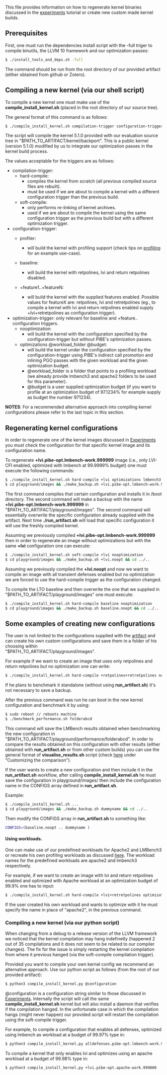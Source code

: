 This file provides information on how to regenerate kernel binaries
discussed in the [experiments](Experiments.md) tutorial or create new 
custom made kernel builds.

## Prerequisites

First, one must run the dependencies install script with the -full
triger to compile binutils, the LLVM 10 framework and our optimization
passes:
```sh
$ ./install_tools_and_deps.sh -full
```
The command should be run from the root directory of our provided artifact 
(either obtained from github or Zotero).

## Compiling a new kernel (via our shell script)

To compile a new kernel one must make use of the **compile_install_kernel.sh**
(placed in the root directory of our source tree).

The general format of this command is as follows:

```sh
$ ./compile_install_kernel.sh compilation-trigger configuration-trigger optimization-trigger
```
The script will compile the kernel 5.1.0 provided with our evaluation source tree in 
"$PATH_TO_ARTIFACT/kernel/backport". This is a public kernel (version 5.1.0) modified
by us to integrate our optimization passes in the kernel build process.

The values acceptable for the triggers are as follows:
 - compilation-trigger:
   - hard-compile:
        - compiles the kernel from scratch (all previous compiled source files are rebuilt).
        - must be used if we are about to compile a kernel with a different configuration trigger
          than the previous build.
   - soft-compile:
        - only performs re-linking of kernel archives.
        - used if we are about to compile the kernel using the same configuration trigger as the
          previous build but with a different optimization trigger.
 - configuration-trigger:
   - profiler:
        - will build the kernel with profiling support (check tips on [profiling](Profiling.md) for an example use-case).
   - baseline:
        - will build the kernel with retpolines, lvi and return retpolines disabled.

   - +feature1..+featureN:
        - will build the kernel with the supplied features enabled. Possible values for featureX
           are: retpolines, lvi and retretpolines (eg., to compile a kernel with lvi and return
           retpolines enabled supply +lvi+retretpolines as configuration trigger).
 - optimization-trigger: only relevant for baseline and +feature.. configuration triggers.
   - nooptimization:
        - will build the kernel with the configuration specified by the configuration-trigger
           but without PIBE's optimization passes.
   - optimizations @workload_folder @budget:
        - will build the kernel under the configuration specified by the configuration-trigger
           using PIBE's indirect call promotion and inlining PGO passes with the given workload
           and the given optimization budget.
        - @workload_folder is a folder that points to a profiling workload (we already provide
           lmbench3 and apache2 folders to be used for this parameter).
        - @budget is a user supplied optimization budget (if you want to profile at an optimization
           budget of 97.1234% for example supply as budget the number 971234). 

**NOTES**: For a recommended alternative approach into compiling kernel configurations please refer to the
last topic in this section.
## Regenerating kernel configurations

In order to regenerate one of the kernel images discussed in [Experiments](Experiments.md) you must 
check the configuration for that specific kernel image and its configuration name.

To regenerate **+lvi.pibe-opt.lmbench-work.999999** image (i.e., only LVI-CFI enabled, optimized
with lmbench at 99.9999% budget) one must execute the following commands:
```sh
$ ./compile_install_kernel.sh hard-compile +lvi optimizations lmbench3 999999 
$ cd playground/images && ./make_backup.sh +lvi.pibe-opt.lmbench-work.999999 && cd ../..
```
The first command compiles that certain configuration and installs it in /boot directory.
The second command will make a backup with the name **+lvi.pibe-opt.lmbench-work.999999** in
"$PATH_TO_ARTIFACT/playground/images". The second command will essentially overwrite 
the specific configuration already supplied with the artifact. Next time **./run_artifact.sh**
will load that specific configuration it will use the freshly compiled kernel.

Assuming we previously compiled **+lvi.pibe-opt.lmbench-work.999999** then in order to
regenerate an image without optimizations but with the same **+lvi** configuration one
can execute:
```sh
$ ./compile_install_kernel.sh soft-compile +lvi nooptimization
$ cd playground/images && ./make_backup.sh +lvi.noopt && cd ../..
```
Assuming we previously compiled the **+lvi.noopt** and now we want to compile an image with
all transient defenses enabled but no optimization we are forced to use the hard-compile trigger
as the configuration changed.

To compile the LTO baseline and then overwrite the one that we supplied in "$PATH_TO_ARTIFACT/playground/images"
one must execute:
```sh
$ ./compile_install_kernel.sh hard-compile baseline nooptimization
$ cd playground/images && ./make_backup.sh baseline.noopt && cd ../..
```

## Some examples of creating new configurations

The user is not limited to the configurations supplied with the [artifact](Experiments.md) and can create his
own custom configurations and save them in a folder of his choosing within  
"$PATH_TO_ARTIFACT/playground/images".

For example if we want to create an image that uses only retpolines and return retpolines but no
optimization one can write:
```sh
$ ./compile_install_kernel.sh hard-compile +retpolines+retretpolines nooptimization
```
If he plans to benchmark it standalone (without using **run_artifact.sh**) it's not
necessary to save a backup.

After the previous command was run he can boot in the new kernel configuration and benchmark it
by using:
```sh
$ sudo reboot // reboots machine
$ ./benchmark_performance.sh folderabcd
```
This command will save the LMBench results obtained when benchmarking the new configuration in 
"$PATH_TO_ARTIFACT/playground/performance/folderabcd". In order to compare the results obtained
on this configuration with other results (either obtained with **run_artifact.sh** or from
other custom builds) you can use the general format of **visualise_results.sh** script (check
[here](Results.md) under "Customizing the comparison").

If the user wants to create a new configuration and then include it in the **run_artifact.sh**
workflow, after calling **compile_install_kernel.sh** he must save the configuration in 
playground/images/ then include the configuration name in the CONFIGS array defined in
**run_artifact.sh**.

Example:
```sh
$ ./compile_install_kernel.sh ...
$ cd playground/images && ./make_backup.sh dummyname && cd ../..
```
Then modify the CONFIGS array in **run_artifact.sh** to something like:
```sh
CONFIGS=(baseline.noopt .. dummyname )
```

#### Using workloads.

One can make use of our predefined workloads for Apache2 and LMBench3 or recreate his own
profiling workloads as discussed [here](Profiling.md). The workload names for the predefined
workloads are apache2 and lmbench3 respectively.

For example, if we want to create an image with lvi and return retpolines enabled and optimized with
Apache workload at an optimization budget of 99.9% one has to input:
```sh
$ ./compile_install_kernel.sh hard-compile +lvi+retretpolines optimizations apache2 999000
```
If the user created his own workload and wants to optimize with it he must specify the
name in place of "apache2", in the previous command.

### Compiling a new kernel (via our python script)
When changing from a debug to a release version of the LLVM framework we noticed that the kernel compilation
may hang indefinetly (happened 2 out of 35 compilations and it does not seem to be related to our compiler
changes). The fix for the issue is simply restarting the kernel compilation from where it previous hanged
(via the soft-compile compilation trigger). 

Provided you want to compile your own kernel config we recommend an alternative approach. Use our python
script as follows (from the root of our provided artifact):
```sh
$ python3 compile_install_kernel.py @configuration
```
@configuration is a configuration string similar to those discussed in [Experiments](Experiments.md).
Internally the script will call the same **compile_install_kernel.sh** kernel but will also install a daemon
that verifies if the compilation hanged. In the unfortunate case in which the compilation hangs (might
never happen) our provided script will restart the compilation using the soft-compile trigger.

For example, to compile a configuration that enables all defenses, optimized using lmbench as workload at 
a budget of 99.97% type in:

```sh
$ python3 compile_install_kernel.py alldefenses.pibe-opt.lmbench-work.999700
```

To compile a kernel that only enables lvi and optimizes using an apache workload at a budget of 99.98%
type in:

```sh
$ python3 compile_install_kernel.py +lvi.pibe-opt.apache-work.999800
```
 




   
           
